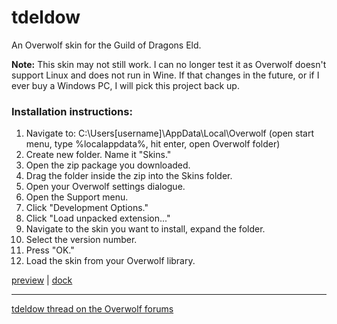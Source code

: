 # tdeldow
An Overwolf skin for the Guild of Dragons Eld.

**Note:** This skin may not still work. I can no longer test it as Overwolf doesn't support Linux and does not run in Wine. If that changes in the future, or if I ever buy a Windows PC, I will pick this project back up.

### Installation instructions:

1. Navigate to: C:\Users\[username]\AppData\Local\Overwolf (open start menu, type %localappdata%, hit enter, open Overwolf folder)
2. Create new folder. Name it "Skins."
3. Open the zip package you downloaded.
4. Drag the folder inside the zip into the Skins folder.
5. Open your Overwolf settings dialogue.
6. Open the Support menu.
7. Click "Development Options."
8. Click "Load unpacked extension..."
9. Navigate to the skin you want to install, expand the folder.
10. Select the version number.
11. Press "OK."
12. Load the skin from your Overwolf library.

[preview](https://raw.githubusercontent.com/Tiamarth/tdeldow/master/graphics/preview.gif) | [dock](https://raw.githubusercontent.com/Tiamarth/tdeldow/master/graphics/dock.png)

----

[tdeldow thread on the Overwolf forums](http://forums.overwolf.com/index.php?/topic/5609-the-guild-of-dragons-eld-overwolf-skin/)
